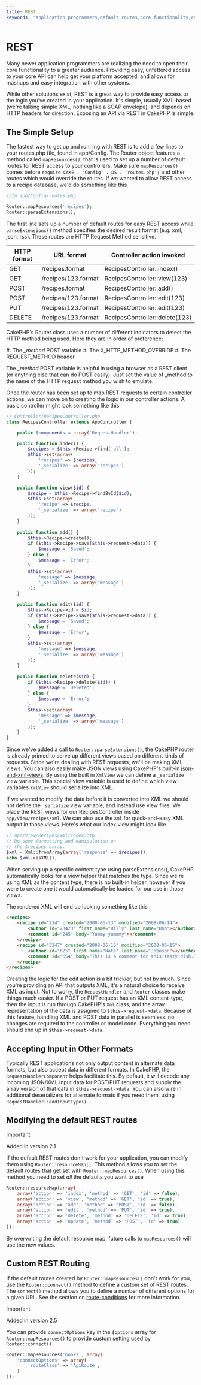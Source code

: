 ```yaml
---
title: REST
keywords: "application programmers,default routes,core functionality,result format,mashups,recipe database,request method,easy access,config,soap,recipes,logic,audience,cakephp,running,api"
---
```


# REST

Many newer application programmers are realizing the need to open
their core functionality to a greater audience. Providing easy,
unfettered access to your core API can help get your platform
accepted, and allows for mashups and easy integration with other
systems.

While other solutions exist, REST is a great way to provide easy
access to the logic you've created in your application. It's
simple, usually XML-based (we're talking simple XML, nothing like a
SOAP envelope), and depends on HTTP headers for direction. Exposing
an API via REST in CakePHP is simple.

## The Simple Setup

The fastest way to get up and running with REST is to add a few
lines to your routes.php file, found in app/Config. The Router
object features a method called `mapResources()`, that is used to set
up a number of default routes for REST access to your controllers.
Make sure `mapResources()` comes before `require CAKE . 'Config' . DS . 'routes.php';`
and other routes which would override the routes.
If we wanted to allow REST access to a recipe database, we'd do
something like this

```php
//In app/Config/routes.php...

Router::mapResources('recipes');
Router::parseExtensions();

```

The first line sets up a number of default routes for easy REST access while 
`parseExtensions()` method specifies the desired result format (e.g. xml,
json, rss). These routes are HTTP Request Method sensitive.

| HTTP format | URL format | Controller action invoked |
| --- | --- | --- |
| GET | /recipes.format | RecipesController::index() |
| GET | /recipes/123.format | RecipesController::view(123) |
| POST | /recipes.format | RecipesController::add() |
| POST | /recipes/123.format | RecipesController::edit(123) |
| PUT | /recipes/123.format | RecipesController::edit(123) |
| DELETE | /recipes/123.format | RecipesController::delete(123) |

CakePHP's Router class uses a number of different indicators to
detect the HTTP method being used. Here they are in order of
preference:

#. The *\_method* POST variable
#. The X\_HTTP\_METHOD\_OVERRIDE
#. The REQUEST\_METHOD header

The *\_method* POST variable is helpful in using a browser as a
REST client (or anything else that can do POST easily). Just set
the value of \_method to the name of the HTTP request method you
wish to emulate.

Once the router has been set up to map REST requests to certain
controller actions, we can move on to creating the logic in our
controller actions. A basic controller might look something like
this

```php
// Controller/RecipesController.php
class RecipesController extends AppController {

    public $components = array('RequestHandler');

    public function index() {
        $recipes = $this->Recipe->find('all');
        $this->set(array(
            'recipes' => $recipes,
            '_serialize' => array('recipes')
        ));
    }

    public function view($id) {
        $recipe = $this->Recipe->findById($id);
        $this->set(array(
            'recipe' => $recipe,
            '_serialize' => array('recipe')
        ));
    }
        
    public function add() {
        $this->Recipe->create();
        if ($this->Recipe->save($this->request->data)) {
            $message = 'Saved';
        } else {
            $message = 'Error';
        }
        $this->set(array(
            'message' => $message,
            '_serialize' => array('message')
        ));
    }

    public function edit($id) {
        $this->Recipe->id = $id;
        if ($this->Recipe->save($this->request->data)) {
            $message = 'Saved';
        } else {
            $message = 'Error';
        }
        $this->set(array(
            'message' => $message,
            '_serialize' => array('message')
        ));
    }

    public function delete($id) {
        if ($this->Recipe->delete($id)) {
            $message = 'Deleted';
        } else {
            $message = 'Error';
        }
        $this->set(array(
            'message' => $message,
            '_serialize' => array('message')
        ));
    }
}

```

Since we've added a call to `Router::parseExtensions()`,
the CakePHP router is already primed to serve up different views based on
different kinds of requests. Since we're dealing with REST
requests, we'll be making XML views. You can also easily make JSON views using
CakePHP's built-in [json-and-xml-views](../views/json-and-xml-views.md). By using the built in
`XmlView` we can define a `_serialize` view variable. This special
view variable is used to define which view variables `XmlView` should
serialize into XML.

If we wanted to modify the data before it is converted into XML we should not
define the `_serialize` view variable, and instead use view files. We place
the REST views for our RecipesController inside `app/View/recipes/xml`. We can also use
the `Xml` for quick-and-easy XML output in those views. Here's what
our index view might look like

```php
// app/View/Recipes/xml/index.ctp
// Do some formatting and manipulation on
// the $recipes array.
$xml = Xml::fromArray(array('response' => $recipes));
echo $xml->asXML();

```

When serving up a specific content type using parseExtensions(),
CakePHP automatically looks for a view helper that matches the type.
Since we're using XML as the content type, there is no built-in helper,
however if you were to create one it would automatically be loaded
for our use in those views.

The rendered XML will end up looking something like this

```html
<recipes>
    <recipe id="234" created="2008-06-13" modified="2008-06-14">
        <author id="23423" first_name="Billy" last_name="Bob"></author>
        <comment id="245" body="Yummy yummmy"></comment>
    </recipe>
    <recipe id="3247" created="2008-06-15" modified="2008-06-15">
        <author id="625" first_name="Nate" last_name="Johnson"></author>
        <comment id="654" body="This is a comment for this tasty dish."></comment>
    </recipe>
</recipes>

```

Creating the logic for the edit action is a bit trickier, but not
by much. Since you're providing an API that outputs XML, it's a
natural choice to receive XML as input. Not to worry, the
`RequestHandler` and `Router` classes make
things much easier. If a POST or PUT request has an XML content-type,
then the input is run through  CakePHP's `Xml` class, and the
array representation of the data is assigned to `$this->request->data`.
Because of this feature, handling XML and POST data in parallel
is seamless: no changes are required to the controller or model code.
Everything you need should end up in `$this->request->data`.

## Accepting Input in Other Formats

Typically REST applications not only output content in alternate data formats,
but also accept data in different formats. In CakePHP, the
`RequestHandlerComponent` helps facilitate this. By default,
it will decode any incoming JSON/XML input data for POST/PUT requests
and supply the array version of that data in `$this->request->data`.
You can also wire in additional deserializers for alternate formats if you
need them, using `RequestHandler::addInputType()`.

## Modifying the default REST routes

> [!IMPORTANT]
> Added in version 2.1
>

If the default REST routes don't work for your application, you can modify them
using `Router::resourceMap()`. This method allows you to set the
default routes that get set with `Router::mapResources()`. When using
this method you need to set *all* the defaults you want to use

```php
Router::resourceMap(array(
    array('action' => 'index', 'method' => 'GET', 'id' => false),
    array('action' => 'view', 'method' => 'GET', 'id' => true),
    array('action' => 'add', 'method' => 'POST', 'id' => false),
    array('action' => 'edit', 'method' => 'PUT', 'id' => true),
    array('action' => 'delete', 'method' => 'DELETE', 'id' => true),
    array('action' => 'update', 'method' => 'POST', 'id' => true)
));

```

By overwriting the default resource map, future calls to `mapResources()` will
use the new values.
<!-- anchor: custom-rest-routing -->
## Custom REST Routing

If the default routes created by `Router::mapResources()` don't work
for you, use the `Router::connect()` method to define a custom set of
REST routes. The `connect()` method allows you to define a number of different
options for a given URL. See the section on [route-conditions](routing.md#route-conditions) for more information.

> [!IMPORTANT]
> Added in version 2.5
>

You can provide `connectOptions` key in the `$options` array for
`Router::mapResources()` to provide custom setting used by
`Router::connect()`

```php
Router::mapResources('books', array(
    'connectOptions' => array(
        'routeClass' => 'ApiRoute',
    )
));

```